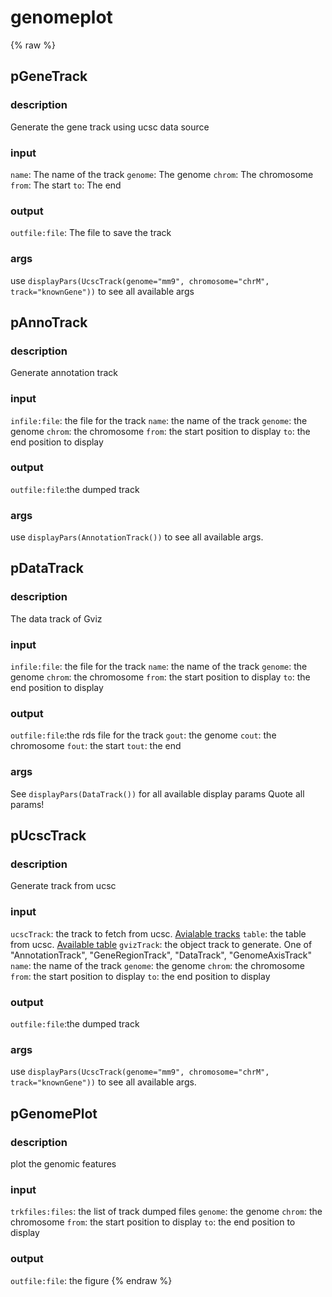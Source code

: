 # genomeplot
<!-- toc -->
{% raw %}

## pGeneTrack

### description
   Generate the gene track using ucsc data source

### input
   `name`:   The name of the track
   `genome`: The genome
   `chrom`:  The chromosome
   `from`:   The start
   `to`:     The end

### output
   `outfile:file`: The file to save the track

### args
   use `displayPars(UcscTrack(genome="mm9", chromosome="chrM", track="knownGene"))` to see all available args

## pAnnoTrack

### description
   Generate annotation track

### input
   `infile:file`: the file for the track
   `name`:        the name of the track
   `genome`:      the genome
   `chrom`:       the chromosome
   `from`:        the start position to display
   `to`:          the end position to display

### output
   `outfile:file`:the dumped track

### args
   use `displayPars(AnnotationTrack())` to see all available args.

## pDataTrack

### description
   The data track of Gviz

### input
   `infile:file`: the file for the track
   `name`:        the name of the track
   `genome`:      the genome
   `chrom`:       the chromosome
   `from`:        the start position to display
   `to`:          the end position to display

### output
   `outfile:file`:the rds file for the track
   `gout`:        the genome
   `cout`:        the chromosome
   `fout`:        the start
   `tout`:        the end

### args
   See `displayPars(DataTrack())` for all available display params
   Quote all params!

## pUcscTrack

### description
   Generate track from ucsc

### input
   `ucscTrack`:   the track to fetch from ucsc. [Avialable tracks](http://genome.ucsc.edu/cgi-bin/hgTables?command=start)
   `table`:       the table from ucsc. [Available table](http://genome.ucsc.edu/cgi-bin/hgTables?command=start)
   `gvizTrack`:   the object track to generate. One of "AnnotationTrack", "GeneRegionTrack", "DataTrack", "GenomeAxisTrack"
   `name`:        the name of the track
   `genome`:      the genome
   `chrom`:       the chromosome
   `from`:        the start position to display
   `to`:          the end position to display

### output
   `outfile:file`:the dumped track

### args
   use `displayPars(UcscTrack(genome="mm9", chromosome="chrM", track="knownGene"))` to see all available args.

## pGenomePlot

### description
   plot the genomic features

### input
   `trkfiles:files`: the list of track dumped files
   `genome`:         the genome
   `chrom`:          the chromosome
   `from`:           the start position to display
   `to`:             the end position to display

### output
   `outfile:file`:   the figure
{% endraw %}
